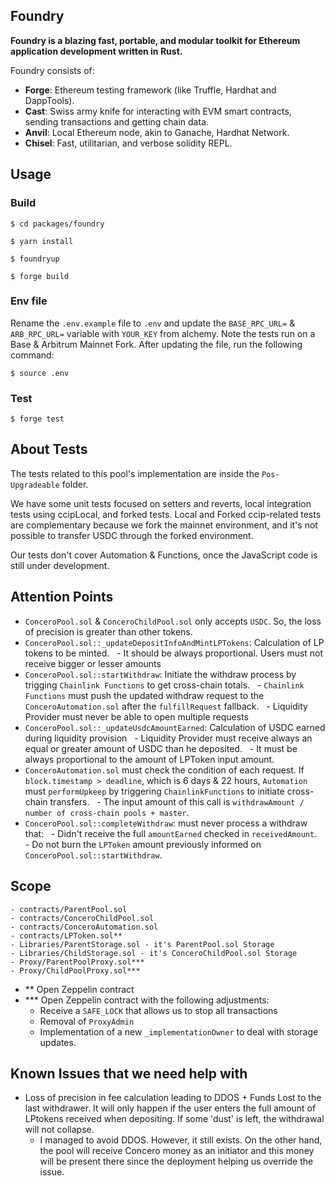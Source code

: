 ## Foundry

**Foundry is a blazing fast, portable, and modular toolkit for Ethereum application development written in Rust.**

Foundry consists of:

- **Forge**: Ethereum testing framework (like Truffle, Hardhat and DappTools).
- **Cast**: Swiss army knife for interacting with EVM smart contracts, sending transactions and getting chain data.
- **Anvil**: Local Ethereum node, akin to Ganache, Hardhat Network.
- **Chisel**: Fast, utilitarian, and verbose solidity REPL.

## Usage

### Build

```shell
$ cd packages/foundry
```

```shell
$ yarn install
```

```shell
$ foundryup
```

```shell
$ forge build
```

### Env file

Rename the `.env.example` file to `.env` and update the `BASE_RPC_URL=` & `ARB_RPC_URL=` variable with `YOUR_KEY` from alchemy. Note the tests run on a Base & Arbitrum Mainnet Fork. After updating the file, run the following command:

```shell
$ source .env
```

### Test

```shell
$ forge test
```

## About Tests

The tests related to this pool's implementation are inside the `Pos-Upgradeable` folder.

We have some unit tests focused on setters and reverts, local integration tests using ccipLocal, and forked tests. Local and Forked ccip-related tests are complementary because we fork the mainnet environment, and it's not possible to transfer USDC through the forked environment.

Our tests don't cover Automation & Functions, once the JavaScript code is still under development.

## Attention Points

- `ConceroPool.sol` & `ConceroChildPool.sol` only accepts `USDC`. So, the loss of precision is greater than other tokens.
- `ConceroPool.sol::_updateDepositInfoAndMintLPTokens`: Calculation of LP tokens to be minted.
  - It should be always proportional. Users must not receive bigger or lesser amounts
- `ConceroPool.sol::startWithdraw`: Initiate the withdraw process by trigging `Chainlink Functions` to get cross-chain totals.
  - `Chainlink Functions` must push the updated withdraw request to the `ConceroAutomation.sol` after the `fulfillRequest` fallback.
  - Liquidity Provider must never be able to open multiple requests
- `ConceroPool.sol::_updateUsdcAmountEarned`: Calculation of USDC earned during liquidity provision
  - Liquidity Provider must receive always an equal or greater amount of USDC than he deposited.
  - It must be always proportional to the amount of LPToken input amount.
- `ConceroAutomation.sol` must check the condition of each request. If `block.timestamp > deadline`, which is 6 days & 22 hours, `Automation` must `performUpkeep` by triggering `ChainlinkFunctions` to initiate cross-chain transfers.
  - The input amount of this call is `withdrawAmount / number of cross-chain pools + master`.
- `ConceroPool.sol::completeWithdraw`: must never process a withdraw that:
  - Didn't receive the full `amountEarned` checked in `receivedAmount`.
  - Do not burn the `LPToken` amount previously informed on `ConceroPool.sol::startWithdraw`.

## Scope

```
- contracts/ParentPool.sol
- contracts/ConceroChildPool.sol
- contracts/ConceroAutomation.sol
- contracts/LPToken.sol**
- Libraries/ParentStorage.sol - it's ParentPool.sol Storage
- Libraries/ChildStorage.sol - it's ConceroChildPool.sol Storage
- Proxy/ParentPoolProxy.sol***
- Proxy/ChildPoolProxy.sol***
```

- ** Open Zeppelin contract
- *** Open Zeppelin contract with the following adjustments:
   - Receive a `SAFE_LOCK` that allows us to stop all transactions
   - Removal of `ProxyAdmin`
   - Implementation of a new `_implementationOwner` to deal with storage updates.

## Known Issues that we need help with
- Loss of precision in fee calculation leading to DDOS + Funds Lost to the last withdrawer. It will only happen if the user enters the full amount of LPtokens received when depositing. If some 'dust' is left, the withdrawal will not collapse.
  - I managed to avoid DDOS. However, it still exists. On the other hand, the pool will receive Concero money as an initiator and this money will be present there since the deployment helping us override the issue.
